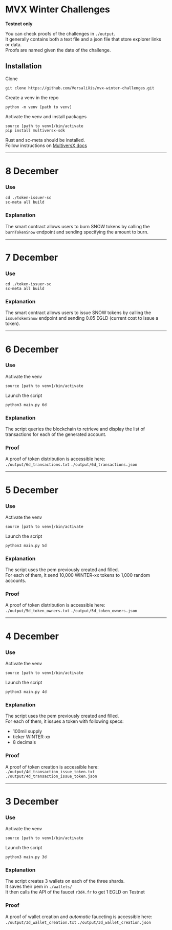 # MVX Winter Challenges
**Testnet only**  

You can check proofs of the challenges in `./output`.  
It generally contains both a text file and a json file that store explorer links or data.  
Proofs are named given the date of the challenge.

## Installation
Clone
```
git clone https://github.com/VersaliXis/mvx-winter-challenges.git  
```
Create a venv in the repo
```
python -m venv [path to venv] 
```
Activate the venv and install packages
```
source [path to venv]/bin/activate
pip install multiversx-sdk
```
Rust and sc-meta should be installed.   
Follow instructions on [MultiversX docs](https://docs.multiversx.com/sdk-and-tools/troubleshooting/rust-setup/#installing-rust-and-sc-meta)

---
# 8 December

### Use 
```
cd ./token-issuer-sc
sc-meta all build
```

### Explanation
The smart contract allows users to burn SNOW tokens by calling the `burnTokenSnow` endpoint and sending specifying the amount to burn.

---
# 7 December

### Use 
```
cd ./token-issuer-sc
sc-meta all build
```

### Explanation
The smart contract allows users to issue SNOW tokens by calling the `issueTokenSnow` endpoint and sending 0.05 EGLD (current cost to issue a token).


---
# 6 December

### Use 
Activate the venv
```
source [path to venv]/bin/activate
```
Launch the script
```
python3 main.py 6d
```

### Explanation
The script queries the blockchain to retrieve and display the list of transactions for each of the generated account.


### Proof
A proof of token distribution is accessible here:  
`./output/6d_transactions.txt`
`./output/6d_transactions.json`

---
# 5 December

### Use 
Activate the venv
```
source [path to venv]/bin/activate
```
Launch the script
```
python3 main.py 5d
```

### Explanation
The script uses the pem previously created and filled.   
For each of them, it send 10,000 WINTER-xx tokens to 1,000 random accounts.

### Proof
A proof of token distribution is accessible here:  
`./output/5d_token_owners.txt`
`./output/5d_token_owners.json`

---
# 4 December

### Use 
Activate the venv
```
source [path to venv]/bin/activate
```
Launch the script
```
python3 main.py 4d
```

### Explanation
The script uses the pem previously created and filled.   
For each of them, it issues a token with following specs:
- 100mil supply
- ticker WINTER-xx 
- 8 decimals  

### Proof
A proof of token creation is accessible here:  
`./output/4d_transaction_issue_token.txt`
`./output/4d_transaction_issue_token.json`

---
# 3 December

### Use 
Activate the venv
```
source [path to venv]/bin/activate
```
Launch the script
```
python3 main.py 3d
```

### Explanation
The script creates 3 wallets on each of the three shards.  
It saves their pem in `./wallets/`  
It then calls the API of the faucet `r3d4.fr` to get 1 EGLD on Testnet  

### Proof
A proof of wallet creation and *automatic* fauceting is accessible here:  
`./output/3d_wallet_creation.txt`
`./output/3d_wallet_creation.json`

